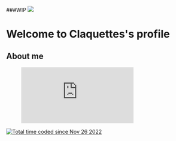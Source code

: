 ###WIP
![](https://user-images.githubusercontent.com/114826837/204274294-4347eb2f-cb25-429c-9e90-8289991cc5bf.png)
<h1>Welcome to Claquettes's profile</h1>
<h2>About me</h2>
<figure><embed src="https://wakatime.com/share/@Claquettes/cd5f6e67-34db-4a2c-97d9-a4c15f20d99a.svg"></embed></figure>
<a href="https://wakatime.com/@85363e99-4bd6-4f5d-928a-967ecbb24610"><img src="https://wakatime.com/badge/user/85363e99-4bd6-4f5d-928a-967ecbb24610.svg" alt="Total time coded since Nov 26 2022" /></a>
